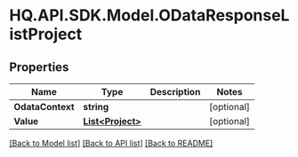 # HQ.API.SDK.Model.ODataResponseListProject
## Properties

Name | Type | Description | Notes
------------ | ------------- | ------------- | -------------
**OdataContext** | **string** |  | [optional] 
**Value** | [**List&lt;Project&gt;**](Project.md) |  | [optional] 

[[Back to Model list]](../README.md#documentation-for-models) [[Back to API list]](../README.md#documentation-for-api-endpoints) [[Back to README]](../README.md)

